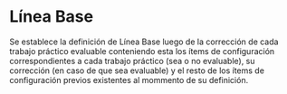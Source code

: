 # Línea Base
Se establece la definición de Línea Base luego de la corrección de cada trabajo práctico evaluable conteniendo esta los ítems de configuración correspondientes a cada trabajo práctico (sea o no evaluable), su corrección (en caso de que sea evaluable) y el resto de los ítems de configuración previos existentes al mommento de su definición.
